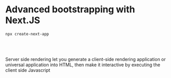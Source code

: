 <!-- .slide: class="with-code inconsolata"-->

# Advanced bootstrapping with Next.JS

```bash
npx create-next-app
```

<!-- .element: class="big-code"-->

<br/><br/>

Server side rendering let you generate a client-side rendering application or universal application into HTML, then
make it interactive by executing the client side Javascript
